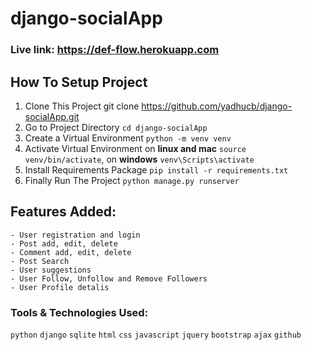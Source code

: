 # django-socialApp
### Live link: https://def-flow.herokuapp.com
## How To Setup Project
1. Clone This Project git clone https://github.com/yadhucb/django-socialApp.git <br/>
2. Go to Project Directory `cd django-socialApp`<br/>
3. Create a Virtual Environment `python -m venv venv`<br/>
4. Activate Virtual Environment on **linux and mac** `source venv/bin/activate`, on **windows** `venv\Scripts\activate`<br/>
5. Install Requirements Package `pip install -r requirements.txt`<br/>
6. Finally Run The Project `python manage.py runserver`<br/>

## Features Added:

    - User registration and login 
    - Post add, edit, delete 
    - Comment add, edit, delete 
    - Post Search 
    - User suggestions 
    - User Follow, Unfollow and Remove Followers 
    - User Profile detalis
   
### Tools & Technologies Used:

`python` `django` `sqlite` `html` `css` `javascript` `jquery` `bootstrap` `ajax` `github`
